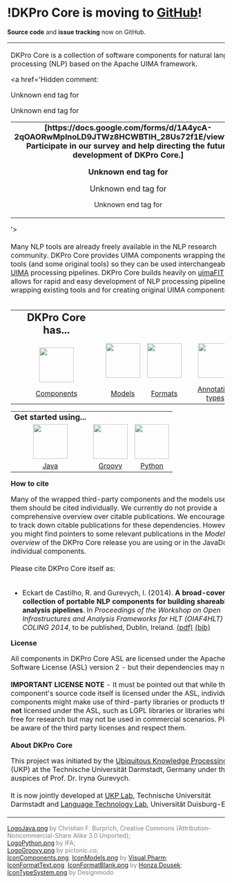 # !DKPro Core is moving to [GitHub](https://github.com/dkpro/dkpro-core)! #
**Source code** and **issue tracking** now on GitHub.

<table>
<tr>
<td width='100%' valign='top'>
<p>
DKPro Core is a collection of software components for natural language processing (NLP) based on the Apache UIMA framework.<br>
</p>

<a href='Hidden comment: 
<table width="100%">
<tr><td align="center"><font size="4"><b> [https://docs.google.com/forms/d/1A4ycA-2qOAORwMplnoLD9JTWz8HCWBTIH_28Us72f1E/viewform Participate in our survey and help directing the future development of DKPro Core.] 

Unknown end tag for </b>



Unknown end tag for </font>



Unknown end tag for </td>



Unknown end tag for </tr>




Unknown end tag for </table>


'></a><br>
<br>
Many NLP tools are already freely available in the NLP research community. DKPro Core provides UIMA components wrapping these tools (and some original tools) so they can be used interchangeably in <a href='http://uima.apache.org'>UIMA</a> processing pipelines. DKPro Core builds heavily on <a href='http://uima.apache.org/uimafit'>uimaFIT</a> which allows for rapid and easy development of NLP processing pipelines, for wrapping existing tools and for creating original UIMA components.<br>
<br>
<table width='100%'>
<tr>
<td align='center'>
<font size='5'><b>DKPro Core has...</b></font>
<br />
</td>
</tr>

<tr>
<td align='center'>
<a href='Hidden comment: 
<img width="80" src="https://dl.dropboxusercontent.com/u/10679410/DKProCore_Components.png"/>
'></a><br>
<a href='https://code.google.com/p/dkpro-core-asl/wiki/ComponentList_1_7_0'><img width='80' src='https://dkpro-core-asl.googlecode.com/svn/wiki/images/IconComponents.png' /></a>
</td>
<td align='center'>
<a href='https://docs.google.com/spreadsheet/pub?key=0ApGcdapz0xSYdFduOVpydHhURC1Bd0hpZ0c0NGJfMHc&single=true&gid=0&output=html'><img width='80' src='https://dkpro-core-asl.googlecode.com/svn/wiki/images/IconModels.png' /></a>
</td>
<td align='center'>
<a href='https://code.google.com/p/dkpro-core-asl/wiki/FormatsList_1_7_0'><img width='80' src='https://dkpro-core-asl.googlecode.com/svn/wiki/images/IconFormatBlank.png' /></a>
</td>
<td align='center'>
<a href='https://code.google.com/p/dkpro-core-asl/wiki/TypeSystem'><img width='80' src='https://dkpro-core-asl.googlecode.com/svn/wiki/images/IconTypeSystem.png' /></a>
</td>
</tr>

<tr>
<td align='center'>
<a href='ComponentList_1_6_2.md'>Components</a>
</td>
<td align='center'>
<a href='https://docs.google.com/spreadsheet/ccc?key=0AlBshWmiIdq_dGxNbF92UXh3OTNXLVJTNm1mcVM0c1E&usp=sharing'>Models</a>
</td>
<td align='center'>
<a href='FormatsList_1_6_2.md'>Formats</a>
</td>
<td align='center'>
<a href='TypeSystem.md'>Annotation types</a>
</td>
</tr>
</table>

<table width='100%'>
<td align='center'>
<font size='4'><b>Get started using...</b></font>
<br />
</td>
<tr>
<td align='center'>
<a href='https://code.google.com/p/dkpro-core-asl/wiki/DraftJavaIntro'><img width='80' src='https://dkpro-core-asl.googlecode.com/svn/wiki/images/LogoJava.png' /></a>
</td>
<td align='center'>
<a href='https://code.google.com/p/dkpro-core-asl/wiki/DraftGroovyIntro'><img width='80' src='https://dkpro-core-asl.googlecode.com/svn/wiki/images/LogoGroovy.png' /></a>
</td>
<td align='center'>
<a href='https://code.google.com/p/dkpro-core-asl/wiki/DraftPythonIntro'><img width='80' src='https://dkpro-core-asl.googlecode.com/svn/wiki/images/LogoPython.png' /></a>
</td>
</tr>


<tr>
<td align='center'>
<a href='DraftJavaIntro.md'>Java</a>
</td>
<td align='center'>
<a href='DraftGroovyIntro.md'>Groovy</a>
</td>
<td align='center'>
<a href='DraftPythonIntro.md'>Python</a>
</td>
</tr>
</table>

<font size='3'> <b>How to cite</b> </font>

Many of the wrapped third-party components and the models used by them should be cited individually. We currently do not provide a comprehensive overview over citable publications. We encourage you to track down citable publications for these dependencies. However, you might find pointers to some relevant publications in the <i>Model overview</i> of the DKPro Core release you are using or in the JavaDoc of individual components.<br>
<br>
Please cite DKPro Core itself as:<br>
<br>
<ul><li>Eckart de Castilho, R. and Gurevych, I. (2014). <b>A broad-coverage collection of portable NLP components for building shareable analysis pipelines</b>. In <i>Proceedings of the Workshop on Open Infrastructures and Analysis Frameworks for HLT (OIAF4HLT) at COLING 2014</i>, to be published, Dublin, Ireland. <a href='https://www.ukp.tu-darmstadt.de/fileadmin/user_upload/Group_UKP/OIAF4HLT2014DKProCore_cameraready.pdf'>(pdf)</a> <a href='https://www.ukp.tu-darmstadt.de/publications/details/?no_cache=1&tx_bibtex_pi1%5Bpub_id%5D=TUD-CS-2014-0864#'>(bib)</a>
<a href='Hidden comment: 
* Eckart de Castilho, R. and Gurevych, I. (2009). *A Flexible Data-Cleansing Approach to Processing User-Generated Discourse*. In _Proceedings of the First French-speaking meeting around the framework Apache UIMA_, online, Nantes, France. ACM. [http://www.ukp.tu-darmstadt.de/fileadmin/user_upload/Group_UKP/publikationen/2009/rmll-uima-fr-2009.pdf (pdf)] [http://www.ukp.tu-darmstadt.de/publications/details/?no_cache=1&tx_bibtex_pi1%5Bpub_id%5D=TUD-CS-2009-0078&type=99&tx_bibtex_pi1%5Bbibtex%5D=yes (bib)]
* Gurevych, I., Mühlhäuser, M., Müller, C., Steimle, J., Weimer, M, and Zesch, T. (2007). *Darmstadt Knowledge Processing Repository Based on UIMA*. In _Proceedings of the First Workshop on Unstructured Information Management Architecture at Biannual Conference of the Society for Computational Linguistics and Language Technology_, online, Tübingen, Germany. [http://www.ukp.tu-darmstadt.de/fileadmin/user_upload/Group_UKP/publikationen/2007/gldv-uima-ukp.pdf (pdf)] [http://www.ukp.tu-darmstadt.de/publications/details/?no_cache=1&tx_bibtex_pi1%5Bpub_id%5D=GurevychEtal2007dkpro0 (bib)]
* a simple URL reference, e.g. in a footnote to http://code.google.com/p/dkpro-core-asl/.
'></a></li></ul>

<font size='3'> <b>License</b> </font>

All components in DKPro Core ASL are licensed under the Apache Software License (ASL) version 2 - but their dependencies may not be:<br>
<br>
<b>IMPORTANT LICENSE NOTE</b> - It must be pointed out that while the component's source code itself is licensed under the ASL, individual components might make use of third-party libraries or products that are <b>not</b> licensed under the ASL, such as LGPL libraries or libraries which are free for research but may not be used in commercial scenarios. Please be aware of the third party licenses and respect them.<br>
<br>
<font size='3'> <b>About DKPro Core</b> </font>

This project was initiated by the <a href='http://www.ukp.tu-darmstadt.de/'>Ubiquitous Knowledge Processing Lab</a> (UKP) at the Technische Universität Darmstadt, Germany under the auspices of Prof. Dr. Iryna Gurevych.<br>
<br>
It is now jointly developed at <a href='http://www.ukp.tu-darmstadt.de/'>UKP Lab</a>, Technische Universität Darmstadt and <a href='http://www.langtech.inf.uni-due.de/'>Language Technology Lab</a>, Universität Duisburg-Essen.<br>
</td>
<td valign='top'>
<table>

<tr>
<td valign='middle'><wiki:gadget url="https://dkpro-core-asl.googlecode.com/svn/wiki/gadgets/DKProYoutubeGadget.xml" width="400" height="225" border="1"/><br>
</td>
</tr>

<tr>
<td valign='middle'><wiki:gadget url="https://dkpro-core-asl.googlecode.com/svn/wiki/gadgets/DKProTwitterFeedGadget.xml" width="400" height="300" border="1"/><br>
</td>
</tr>

<tr>
<td valign='middle'><wiki:gadget url="http://www.ohloh.net/p/487652/widgets/project_users_logo.xml" height="64" border="0"/><br>
</td>
</tr>

<tr>
<td valign='middle'><wiki:gadget url="http://www.ohloh.net/p/487652/widgets/project_factoids_stats.xml" width="400" height="270" border="1"/><br>
</td>
</tr>

</table>

<p>
<b><a href='http://scholar.google.de/scholar?q=%22DKPro+Core%22'>Who cites DKPro Core?</a></b> <br />
<b><a href='http://code.ohloh.net/search?s=%22de.tudarmstadt.ukp.dkpro.core%22'>Who uses DKPro Core?</a></b>
</p>

<p>
<table>
<tr>
<td><font size='3'> <b>Contact us</b> </font></td>
</tr>
<tr>
<td>
Questions?  Comments?  Just want to tell us you use DKPro Core?<br>
Drop us a line on the <a href='https://groups.google.com/forum/?fromgroups#!forum/dkpro-core-user'>DKPro Core User Group</a>
</td>
</tr>
</table>
</p>
</td>
</tr>
</table>

<a href='Hidden comment: 
<wiki:gadget url="https://dkpro-core-asl.googlecode.com/svn/wiki/gadgets/DKProProductFamilyGadget.xml" width="450" height="600" border="0" /><br />
'></a>


<font color='gray'>
<a href='https://www.iconfinder.com/icons/16890/java_icon#size=128'>LogoJava.png</a> by Christian F. Burprich, Creative Commons (Attribution-Noncommercial-Share Alike 3.0 Unported);<br>
<a href='https://www.iconfinder.com/icons/282803/logo_python_icon#size=128'>LogoPython.png</a> by IFA;<br>
<a href='http://findicons.com/icon/576242/pl_groovy_02?id=576242'>LogoGroovy.png</a> by pictonic.co;<br>
<a href='https://www.iconfinder.com/icons/175334/services_icon#size=128'>IconComponents.png</a>, <a href='https://www.iconfinder.com/icons/174880/database_icon#size=128'>IconModels.png</a> by <a href='http://icons8.com/'>Visual Pharm</a>;<br>
<a href='https://www.iconfinder.com/icons/199323/extension_file_format_txt_icon#size=128'>IconFormatText.png</a>, <a href='https://www.iconfinder.com/icons/199231/blank_extension_file_format_icon#size=128'>IconFormatBlank.png</a> by <a href='https://www.iconfinder.com/iconsets/lexter-flat-colorfull-file-formats'>Honza Dousek</a>;<br>
<a href='https://www.iconfinder.com/icons/115791/tag_icon#size=128'>IconTypeSystem.png</a> by Designmodo<br>
</font>